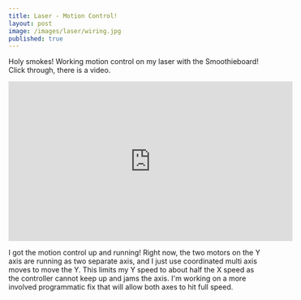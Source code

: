 ```yaml
---
title: Laser - Motion Control!
layout: post
image: /images/laser/wiring.jpg
published: true
---
```


Holy smokes! Working motion control on my laser with the Smoothieboard! Click through, there is a video.
<!-- more -->

<iframe width="560" height="315" src="https://www.youtube.com/embed/tF7bwEJDgZI" frameborder="0" allowfullscreen></iframe>

I got the motion control up and running! Right now, the two motors on the Y axis are running as two separate axis, and I just use coordinated multi axis moves to move the Y. This limits my Y speed to about half the X speed as the controller cannot keep up and jams the axis. I'm working on a more involved programmatic fix that will allow both axes to hit full speed.